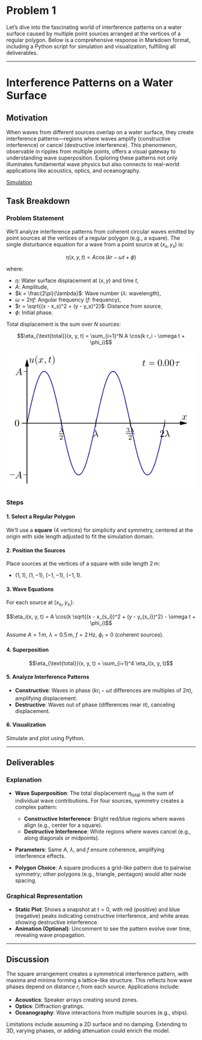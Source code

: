# Problem 1
Let’s dive into the fascinating world of interference patterns on a water surface caused by multiple point sources arranged at the vertices of a regular polygon. Below is a comprehensive response in Markdown format, including a Python script for simulation and visualization, fulfilling all deliverables.

---

# Interference Patterns on a Water Surface

## Motivation
When waves from different sources overlap on a water surface, they create interference patterns—regions where waves amplify (constructive interference) or cancel (destructive interference). This phenomenon, observable in ripples from multiple points, offers a visual gateway to understanding wave superposition. Exploring these patterns not only illuminates fundamental wave physics but also connects to real-world applications like acoustics, optics, and oceanography.


[Simulation](Problem_1.html)

## Task Breakdown

### Problem Statement
We’ll analyze interference patterns from coherent circular waves emitted by point sources at the vertices of a regular polygon (e.g., a square). The single disturbance equation for a wave from a point source at $(x_s, y_s)$ is:

$$\eta(x, y, t) = A \cos(k r - \omega t + \phi)$$

where:
- $\eta$: Water surface displacement at $(x, y)$ and time $t$,
- $A$: Amplitude,
- $k = \frac{2\pi}{\lambda}$: Wave number ($\lambda$: wavelength),
- $\omega = 2\pi f$: Angular frequency ($f$: frequency),
- $r = \sqrt{(x - x_s)^2 + (y - y_s)^2}$: Distance from source,
- $\phi$: Initial phase.

Total displacement is the sum over $N$ sources:

$$\eta_{\text{total}}(x, y, t) = \sum_{i=1}^N A \cos(k r_i - \omega t + \phi_i)$$


![alt text](1D_Progressive_Wave-1.gif)


### Steps

#### 1. Select a Regular Polygon
We’ll use a **square** (4 vertices) for simplicity and symmetry, centered at the origin with side length adjusted to fit the simulation domain.

#### 2. Position the Sources
Place sources at the vertices of a square with side length $2 \, \text{m}$:

- $(1, 1)$, $(1, -1)$, $(-1, -1)$, $(-1, 1)$.

#### 3. Wave Equations
For each source at $(x_{s_i}, y_{s_i})$:

$$\eta_i(x, y, t) = A \cos(k \sqrt{(x - x_{s_i})^2 + (y - y_{s_i})^2} - \omega t + \phi_i)$$

Assume $A = 1 \, \text{m}$, $\lambda = 0.5 \, \text{m}$, $f = 2 \, \text{Hz}$, $\phi_i = 0$ (coherent sources).

#### 4. Superposition

$$\eta_{\text{total}}(x, y, t) = \sum_{i=1}^4 \eta_i(x, y, t)$$

#### 5. Analyze Interference Patterns
- **Constructive**: Waves in phase ($k r_i - \omega t$ differences are multiples of $2\pi$), amplifying displacement.
- **Destructive**: Waves out of phase (differences near $\pi$), canceling displacement.

#### 6. Visualization
Simulate and plot using Python.

---


## Deliverables

### Explanation
- **Wave Superposition**: The total displacement $\eta_{\text{total}}$ is the sum of individual wave contributions. For four sources, symmetry creates a complex pattern:

  - **Constructive Interference**: Bright red/blue regions where waves align (e.g., center for a square).
  - **Destructive Interference**: White regions where waves cancel (e.g., along diagonals or midpoints).

- **Parameters**: Same $A$, $\lambda$, and $f$ ensure coherence, amplifying interference effects.
- **Polygon Choice**: A square produces a grid-like pattern due to pairwise symmetry; other polygons (e.g., triangle, pentagon) would alter node spacing.

### Graphical Representation
- **Static Plot**: Shows a snapshot at $t = 0$, with red (positive) and blue (negative) peaks indicating constructive interference, and white areas showing destructive interference.
- **Animation (Optional)**: Uncomment to see the pattern evolve over time, revealing wave propagation.

---

## Discussion
The square arrangement creates a symmetrical interference pattern, with maxima and minima forming a lattice-like structure. This reflects how wave phases depend on distance $r_i$ from each source. Applications include:
- **Acoustics**: Speaker arrays creating sound zones.
- **Optics**: Diffraction gratings.
- **Oceanography**: Wave interactions from multiple sources (e.g., ships).

Limitations include assuming a 2D surface and no damping. Extending to 3D, varying phases, or adding attenuation could enrich the model.
